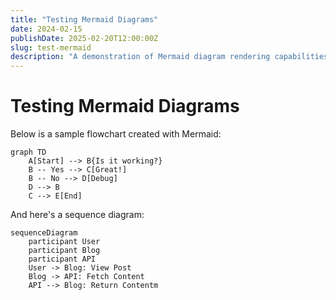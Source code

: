 ```yaml
---
title: "Testing Mermaid Diagrams"
date: 2024-02-15
publishDate: 2025-02-20T12:00:00Z
slug: test-mermaid
description: "A demonstration of Mermaid diagram rendering capabilities"
---
```


# Testing Mermaid Diagrams

Below is a sample flowchart created with Mermaid:

```mermaid
graph TD
    A[Start] --> B{Is it working?}
    B -- Yes --> C[Great!]
    B -- No --> D[Debug]
    D --> B
    C --> E[End]
```

And here's a sequence diagram:

```mermaid
sequenceDiagram
    participant User
    participant Blog
    participant API
    User -> Blog: View Post
    Blog -> API: Fetch Content
    API --> Blog: Return Contentm
```
